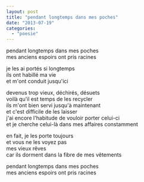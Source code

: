 ```yaml
---
layout: post
title: "pendant longtemps dans mes poches"
date: "2013-07-19"
categories: 
  - "poesie"
---
```


pendant longtemps dans mes poches  
mes anciens espoirs ont pris racines

je les ai portés si longtemps  
ils ont habillé ma vie  
et m'ont conduit jusqu'ici

devenus trop vieux, déchirés, désuets  
voilà qu'il est temps de les recycler  
ils m'ont bien servi jusqu'à maintenant  
et c'est difficile de les laisser  
j'ai encore l'habitude de vouloir porter celui-ci  
et je cherche celui-là dans mes affaires constamment

en fait, je les porte toujours  
et vous ne les voyez pas  
mes vieux rêves  
car ils dorment dans la fibre de mes vêtements

pendant longtemps dans mes poches  
mes anciens espoirs ont pris racines
